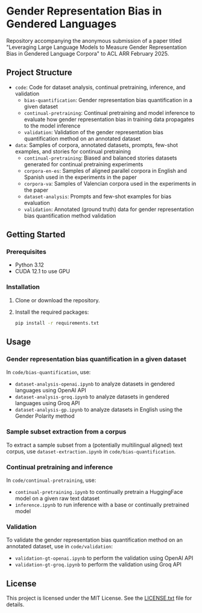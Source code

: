 # Gender Representation Bias in Gendered Languages

Repository accompanying the anonymous submission of a paper titled "Leveraging Large Language Models to Measure Gender Representation Bias in Gendered Language Corpora" to ACL ARR February 2025.

## Project Structure

- `code`: Code for dataset analysis, continual pretraining, inference, and validation
  - `bias-quantification`: Gender representation bias quantification in a given dataset
  - `continual-pretraining`: Continual pretraining and model inference to evaluate how gender representation bias in training data propagates to the model inference
  - `validation`: Validation of the gender representation bias quantification method on an annotated dataset
- `data`: Samples of corpora, annotated datasets, prompts, few-shot examples, and stories for continual pretraining
  - `continual-pretraining`: Biased and balanced stories datasets generated for continual pretraining experiments
  - `corpora-en-es`: Samples of aligned parallel corpora in English and Spanish used in the experiments in the paper
  - `corpora-va`: Samples of Valencian corpora used in the experiments in the paper
  - `dataset-analysis`: Prompts and few-shot examples for bias evaluation
  - `validation`: Annotated (ground truth) data for gender representation bias quantification method validation

## Getting Started

### Prerequisites

- Python 3.12
- CUDA 12.1 to use GPU

### Installation

1. Clone or download the repository.

2. Install the required packages:
    ```bash
    pip install -r requirements.txt
    ```

## Usage

### Gender representation bias quantification in a given dataset

In `code/bias-quantification`, use:
- `dataset-analysis-openai.ipynb` to analyze datasets in gendered languages using OpenAI API
- `dataset-analysis-groq.ipynb` to analyze datasets in gendered languages using Groq API
- `dataset-analysis-gp.ipynb` to analyze datasets in English using the Gender Polarity method

### Sample subset extraction from a corpus

To extract a sample subset from a (potentially multilingual aligned) text corpus, use `dataset-extraction.ipynb` in `code/bias-quantification`.

### Continual pretraining and inference

In `code/continual-pretraining`, use:
- `continual-pretraining.ipynb` to continually pretrain a HuggingFace model on a given raw text dataset
- `inference.ipynb` to run inference with a base or continually pretrained model

### Validation

To validate the gender representation bias quantification method on an annotated dataset, use in `code/validation`:
-  `validation-gt-openai.ipynb` to perform the validation using OpenAI API
-  `validation-gt-groq.ipynb` to perform the validation using Groq API

## License

This project is licensed under the MIT License. See the [LICENSE.txt](LICENSE.txt) file for details.